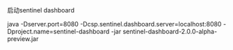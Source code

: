 启动sentinel dashboard

java -Dserver.port=8080 -Dcsp.sentinel.dashboard.server=localhost:8080 -Dproject.name=sentinel-dashboard -jar sentinel-dashboard-2.0.0-alpha-preview.jar